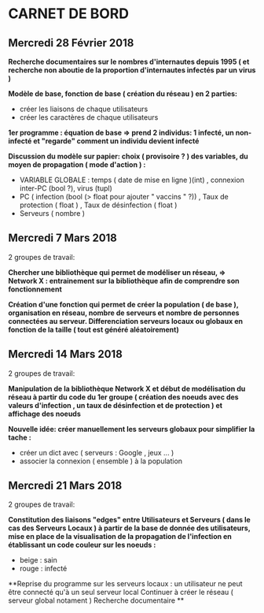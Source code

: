 # CARNET DE BORD

## Mercredi 28 Février 2018 

**Recherche documentaires sur le nombres d'internautes depuis 1995 ( et recherche non aboutie de la proportion 
d'internautes infectés par un virus )**

**Modèle de base, fonction de base ( création du réseau ) en 2 parties:**
 - créer les liaisons de chaque utilisateurs 
 - créer les caractères de chaque utilisateurs 

**1er programme : équation de base => prend 2 individus: 1 infecté, un non-infecté et "regarde" comment un individu devient 
infecté**

**Discussion du modèle sur papier: choix ( provisoire ? ) des variables, du moyen de propagation ( mode d'action ) :**
 - VARIABLE GLOBALE : temps ( date de mise en ligne )(int) , connexion inter-PC (bool ?), virus (tupl)
 - PC ( infection (bool (> float pour ajouter " vaccins " ?)) , Taux de protection ( float ) , Taux de désinfection ( float )
 - Serveurs ( nombre )

## Mercredi 7 Mars 2018

2 groupes de travail:

**Chercher une bibliothèque qui permet de modéliser un réseau, => Network X : entrainement sur la bibliothèque afin de comprendre son fonctionnement**

**Création d'une fonction qui permet de créer la population ( de base ), organisation en réseau, nombre de serveurs et nombre de personnes connectées au serveur. Differenciation serveurs locaux ou globaux en fonction de la taille ( tout est généré aléatoirement)**

## Mercredi 14 Mars 2018 

2 groupes de travail:

**Manipulation de la bibliothèque Network X et début de modélisation du réseau à partir du code du 1er groupe ( création des noeuds avec des valeurs d'infection , un taux de désinfection et de protection ) et affichage des noeuds**

**Nouvelle idée: créer manuellement les serveurs globaux pour simplifier la tache :** 
- créer un dict avec ( serveurs : Google , jeux ...   ) 
- associer la connexion ( ensemble ) à la population

## Mercredi 21 Mars 2018 

2 groupes de travail:

**Constitution des liaisons "edges" entre Utilisateurs et Serveurs ( dans le cas des Serveurs Locaux ) à partir de la base de donnée des utilisateurs, mise en place de la visualisation de la propagation de l'infection en établissant un code couleur sur les noeuds :**
- beige : sain
- rouge : infecté

**Reprise du programme sur les serveurs locaux : un utilisateur ne peut être connecté qu'à un seul serveur local
Continuer à créer le réseau ( serveur global notament ) 
Recherche documentaire **

